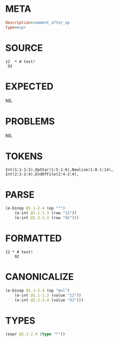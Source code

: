 # META
~~~ini
description=comment_after_op
type=expr
~~~
# SOURCE
~~~roc
12  * # test!
 92
~~~
# EXPECTED
NIL
# PROBLEMS
NIL
# TOKENS
~~~zig
Int(1:1-1:3),OpStar(1:5-1:6),Newline(1:8-1:14),
Int(2:2-2:4),EndOfFile(2:4-2:4),
~~~
# PARSE
~~~clojure
(e-binop @1.1-2.4 (op "*")
	(e-int @1.1-1.3 (raw "12"))
	(e-int @2.2-2.4 (raw "92")))
~~~
# FORMATTED
~~~roc
12 * # test!
	92
~~~
# CANONICALIZE
~~~clojure
(e-binop @1.1-2.4 (op "mul")
	(e-int @1.1-1.3 (value "12"))
	(e-int @2.2-2.4 (value "92")))
~~~
# TYPES
~~~clojure
(expr @1.1-2.4 (type "*"))
~~~
